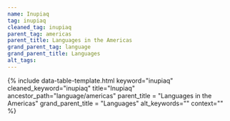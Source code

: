 ```yaml
---
name: Inupiaq
tag: inupiaq
cleaned_tag: inupiaq
parent_tag: americas
parent_title: Languages in the Americas
grand_parent_tag: language
grand_parent_title: Languages
alt_tags: 
---
```


{% include data-table-template.html 
  keyword="inupiaq" 
  cleaned_keyword="inupiaq" 
  title="Inupiaq"
  ancestor_path="language/americas" 
  parent_title = "Languages in the Americas"
  grand_parent_title = "Languages"
  alt_keywords=""
  context=""
%}

